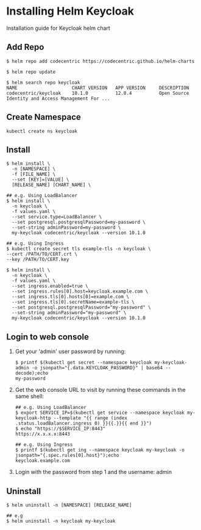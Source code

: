 # Installing Helm Keycloak
Installation guide for Keycloak helm chart

## Add Repo

```
$ helm repo add codecentric https://codecentric.github.io/helm-charts

$ helm repo update

$ helm search repo keycloak
NAME                    CHART VERSION   APP VERSION     DESCRIPTION
codecentric/keycloak    10.1.0          12.0.4          Open Source Identity and Access Management For ...
```

## Create Namespace

```
kubectl create ns keycloak
```

## Install

```
$ helm install \
  -n [NAMESPACE] \
  -f [FILE_NAME] \
  --set [KEY]=[VALUE] \
  [RELEASE_NAME] [CHART_NAME] \

## e.g. Using LoadBalancer
$ helm install \
  -n keycloak \
  -f values.yaml \
  --set service.type=LoadBalancer \
  --set postgresql.postgresqlPassword=my-password \
  --set-string adminPassword=my-password \
  my-keycloak codecentric/keycloak --version 10.1.0

## e.g. Using Ingress
$ kubectl create secret tls example-tls -n keycloak \
--cert /PATH/TO/CERT.crt \
--key /PATH/TO/CERT.key

$ helm install \
  -n keycloak \
  -f values.yaml \
  --set ingress.enabled=true \
  --set ingress.rules[0].host=keycloak.example.com \
  --set ingress.tls[0].hosts[0]=example.com \
  --set ingress.tls[0].secretName=example-tls \
  --set postgresql.postgresqlPassword="my-password" \
  --set-string adminPassword="my-password" \
  my-keycloak codecentric/keycloak --version 10.1.0
```

## Login to web console

1. Get your 'admin' user password by running:

    ```
    $ printf $(kubectl get secret --namespace keycloak my-keycloak-admin -o jsonpath="{.data.KEYCLOAK_PASSWORD}" | base64 --decode);echo
    my-password
    ```

2. Get the web console URL to visit by running these commands in the same shell:

    ```
    ## e.g. Using LoadBalancer
    $ export SERVICE_IP=$(kubectl get service --namespace keycloak my-keycloak-http --template "{{ range (index .status.loadBalancer.ingress 0) }}{{.}}{{ end }}")
    $ echo "https://$SERVICE_IP:8443"
    https://x.x.x.x:8443

    ## e.g. Using Ingress
    $ printf $(kubectl get ing --namespace keycloak my-keycloak -o jsonpath="{.spec.rules[0].host}");echo
    keycloak.example.com
    ```

3. Login with the password from step 1 and the username: admin

## Uninstall

```
$ helm uninstall -n [NAMESPACE] [RELEASE_NAME]

## e.g
$ helm uninstall -n keycloak my-keycloak
```

